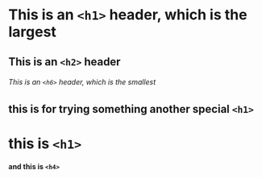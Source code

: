 # This is an `<h1>` header, which is the largest
## This is an `<h2>` header
###### This is an `<h6>` header, which is the smallest


## this is for trying something another special `<h1>`

# this is `<h1>` 
#### and this is `<h4>`
